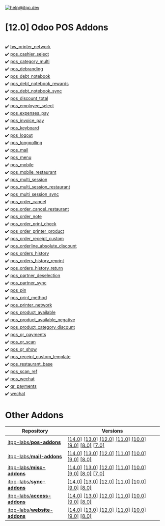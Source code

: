 [![help@itpp.dev](https://itpp.dev/images/infinity-readme.png)](mailto:help@itpp.dev)
# [12.0] Odoo POS Addons 

<br/>:heavy_check_mark: [hw_printer_network](https://apps.odoo.com/apps/modules/12.0/hw_printer_network/)
<br/>:heavy_check_mark: [pos_cashier_select](https://apps.odoo.com/apps/modules/12.0/pos_cashier_select/)
<br/>:heavy_check_mark: [pos_category_multi](https://apps.odoo.com/apps/modules/12.0/pos_category_multi/)
<br/>:heavy_check_mark: [pos_debranding](https://apps.odoo.com/apps/modules/12.0/pos_debranding/)
<br/>:heavy_check_mark: [pos_debt_notebook](https://apps.odoo.com/apps/modules/12.0/pos_debt_notebook/)
<br/>:heavy_check_mark: [pos_debt_notebook_rewards](https://apps.odoo.com/apps/modules/12.0/pos_debt_notebook_rewards/)
<br/>:heavy_check_mark: [pos_debt_notebook_sync](https://apps.odoo.com/apps/modules/12.0/pos_debt_notebook_sync/)
<br/>:heavy_check_mark: [pos_discount_total](https://apps.odoo.com/apps/modules/12.0/pos_discount_total/)
<br/>:heavy_check_mark: [pos_employee_select](https://apps.odoo.com/apps/modules/12.0/pos_employee_select/)
<br/>:heavy_check_mark: [pos_expenses_pay](https://apps.odoo.com/apps/modules/12.0/pos_expenses_pay/)
<br/>:heavy_check_mark: [pos_invoice_pay](https://apps.odoo.com/apps/modules/12.0/pos_invoice_pay/)
<br/>:heavy_check_mark: [pos_keyboard](https://apps.odoo.com/apps/modules/12.0/pos_keyboard/)
<br/>:heavy_check_mark: [pos_logout](https://apps.odoo.com/apps/modules/12.0/pos_logout/)
<br/>:heavy_check_mark: [pos_longpolling](https://apps.odoo.com/apps/modules/12.0/pos_longpolling/)
<br/>:heavy_check_mark: [pos_mail](https://apps.odoo.com/apps/modules/12.0/pos_mail/)
<br/>:heavy_check_mark: [pos_menu](https://apps.odoo.com/apps/modules/12.0/pos_menu/)
<br/>:heavy_check_mark: [pos_mobile](https://apps.odoo.com/apps/modules/12.0/pos_mobile/)
<br/>:heavy_check_mark: [pos_mobile_restaurant](https://apps.odoo.com/apps/modules/12.0/pos_mobile_restaurant/)
<br/>:heavy_check_mark: [pos_multi_session](https://apps.odoo.com/apps/modules/12.0/pos_multi_session/)
<br/>:heavy_check_mark: [pos_multi_session_restaurant](https://apps.odoo.com/apps/modules/12.0/pos_multi_session_restaurant/)
<br/>:heavy_check_mark: [pos_multi_session_sync](https://apps.odoo.com/apps/modules/12.0/pos_multi_session_sync/)
<br/>:heavy_check_mark: [pos_order_cancel](https://apps.odoo.com/apps/modules/12.0/pos_order_cancel/)
<br/>:heavy_check_mark: [pos_order_cancel_restaurant](https://apps.odoo.com/apps/modules/12.0/pos_order_cancel_restaurant/)
<br/>:heavy_check_mark: [pos_order_note](https://apps.odoo.com/apps/modules/12.0/pos_order_note/)
<br/>:heavy_check_mark: [pos_order_print_check](https://apps.odoo.com/apps/modules/12.0/pos_order_print_check/)
<br/>:heavy_check_mark: [pos_order_printer_product](https://apps.odoo.com/apps/modules/12.0/pos_order_printer_product/)
<br/>:heavy_check_mark: [pos_order_receipt_custom](https://apps.odoo.com/apps/modules/12.0/pos_order_receipt_custom/)
<br/>:heavy_check_mark: [pos_orderline_absolute_discount](https://apps.odoo.com/apps/modules/12.0/pos_orderline_absolute_discount/)
<br/>:heavy_check_mark: [pos_orders_history](https://apps.odoo.com/apps/modules/12.0/pos_orders_history/)
<br/>:heavy_check_mark: [pos_orders_history_reprint](https://apps.odoo.com/apps/modules/12.0/pos_orders_history_reprint/)
<br/>:heavy_check_mark: [pos_orders_history_return](https://apps.odoo.com/apps/modules/12.0/pos_orders_history_return/)
<br/>:heavy_check_mark: [pos_partner_deselection](https://apps.odoo.com/apps/modules/12.0/pos_partner_deselection/)
<br/>:heavy_check_mark: [pos_partner_sync](https://apps.odoo.com/apps/modules/12.0/pos_partner_sync/)
<br/>:heavy_check_mark: [pos_pin](https://apps.odoo.com/apps/modules/12.0/pos_pin/)
<br/>:heavy_check_mark: [pos_print_method](https://apps.odoo.com/apps/modules/12.0/pos_print_method/)
<br/>:heavy_check_mark: [pos_printer_network](https://apps.odoo.com/apps/modules/12.0/pos_printer_network/)
<br/>:heavy_check_mark: [pos_product_available](https://apps.odoo.com/apps/modules/12.0/pos_product_available/)
<br/>:heavy_check_mark: [pos_product_available_negative](https://apps.odoo.com/apps/modules/12.0/pos_product_available_negative/)
<br/>:heavy_check_mark: [pos_product_category_discount](https://apps.odoo.com/apps/modules/12.0/pos_product_category_discount/)
<br/>:heavy_check_mark: [pos_qr_payments](https://apps.odoo.com/apps/modules/12.0/pos_qr_payments/)
<br/>:heavy_check_mark: [pos_qr_scan](https://apps.odoo.com/apps/modules/12.0/pos_qr_scan/)
<br/>:heavy_check_mark: [pos_qr_show](https://apps.odoo.com/apps/modules/12.0/pos_qr_show/)
<br/>:heavy_check_mark: [pos_receipt_custom_template](https://apps.odoo.com/apps/modules/12.0/pos_receipt_custom_template/)
<br/>:heavy_check_mark: [pos_restaurant_base](https://apps.odoo.com/apps/modules/12.0/pos_restaurant_base/)
<br/>:heavy_check_mark: [pos_scan_ref](https://apps.odoo.com/apps/modules/12.0/pos_scan_ref/)
<br/>:heavy_check_mark: [pos_wechat](https://apps.odoo.com/apps/modules/12.0/pos_wechat/)
<br/>:heavy_check_mark: [qr_payments](https://apps.odoo.com/apps/modules/12.0/qr_payments/)
<br/>:heavy_check_mark: [wechat](https://apps.odoo.com/apps/modules/12.0/wechat/)

Other Addons
============

| Repository | Versions |
|------------|----------|
| [itpp-labs/**pos-addons**](https://github.com/itpp-labs/pos-addons) | [[14.0]](https://github.com/itpp-labs/pos-addons/tree/14.0#readme) [[13.0]](https://github.com/itpp-labs/pos-addons/tree/13.0#readme) [[12.0]](https://github.com/itpp-labs/pos-addons/tree/12.0#readme) [[11.0]](https://github.com/itpp-labs/pos-addons/tree/11.0#readme) [[10.0]](https://github.com/itpp-labs/pos-addons/tree/10.0#readme) [[9.0]](https://github.com/itpp-labs/pos-addons/tree/9.0#readme) [[8.0]](https://github.com/itpp-labs/pos-addons/tree/8.0#readme) [[7.0]](https://github.com/itpp-labs/pos-addons/tree/7.0#readme) |
| [itpp-labs/**mail-addons**](https://github.com/itpp-labs/mail-addons) | [[14.0]](https://github.com/itpp-labs/mail-addons/tree/14.0#readme) [[13.0]](https://github.com/itpp-labs/mail-addons/tree/13.0#readme) [[12.0]](https://github.com/itpp-labs/mail-addons/tree/12.0#readme) [[11.0]](https://github.com/itpp-labs/mail-addons/tree/11.0#readme) [[10.0]](https://github.com/itpp-labs/mail-addons/tree/10.0#readme) [[9.0]](https://github.com/itpp-labs/mail-addons/tree/9.0#readme) [[8.0]](https://github.com/itpp-labs/mail-addons/tree/8.0#readme) |
| [itpp-labs/**misc-addons**](https://github.com/itpp-labs/misc-addons) | [[14.0]](https://github.com/itpp-labs/misc-addons/tree/14.0#readme) [[13.0]](https://github.com/itpp-labs/misc-addons/tree/13.0#readme) [[12.0]](https://github.com/itpp-labs/misc-addons/tree/12.0#readme) [[11.0]](https://github.com/itpp-labs/misc-addons/tree/11.0#readme) [[10.0]](https://github.com/itpp-labs/misc-addons/tree/10.0#readme) [[9.0]](https://github.com/itpp-labs/misc-addons/tree/9.0#readme) [[8.0]](https://github.com/itpp-labs/misc-addons/tree/8.0#readme) [[7.0]](https://github.com/itpp-labs/misc-addons/tree/7.0#readme) |
| [itpp-labs/**sync-addons**](https://github.com/itpp-labs/sync-addons) | [[14.0]](https://github.com/itpp-labs/sync-addons/tree/14.0#readme) [[13.0]](https://github.com/itpp-labs/sync-addons/tree/13.0#readme) [[12.0]](https://github.com/itpp-labs/sync-addons/tree/12.0#readme) [[11.0]](https://github.com/itpp-labs/sync-addons/tree/11.0#readme) [[10.0]](https://github.com/itpp-labs/sync-addons/tree/10.0#readme) [[9.0]](https://github.com/itpp-labs/sync-addons/tree/9.0#readme) [[8.0]](https://github.com/itpp-labs/sync-addons/tree/8.0#readme) |
| [itpp-labs/**access-addons**](https://github.com/itpp-labs/access-addons) | [[14.0]](https://github.com/itpp-labs/access-addons/tree/14.0#readme) [[13.0]](https://github.com/itpp-labs/access-addons/tree/13.0#readme) [[12.0]](https://github.com/itpp-labs/access-addons/tree/12.0#readme) [[11.0]](https://github.com/itpp-labs/access-addons/tree/11.0#readme) [[10.0]](https://github.com/itpp-labs/access-addons/tree/10.0#readme) [[9.0]](https://github.com/itpp-labs/access-addons/tree/9.0#readme) [[8.0]](https://github.com/itpp-labs/access-addons/tree/8.0#readme) |
| [itpp-labs/**website-addons**](https://github.com/itpp-labs/website-addons) | [[14.0]](https://github.com/itpp-labs/website-addons/tree/14.0#readme) [[13.0]](https://github.com/itpp-labs/website-addons/tree/13.0#readme) [[12.0]](https://github.com/itpp-labs/website-addons/tree/12.0#readme) [[11.0]](https://github.com/itpp-labs/website-addons/tree/11.0#readme) [[10.0]](https://github.com/itpp-labs/website-addons/tree/10.0#readme) [[9.0]](https://github.com/itpp-labs/website-addons/tree/9.0#readme) [[8.0]](https://github.com/itpp-labs/website-addons/tree/8.0#readme) |
